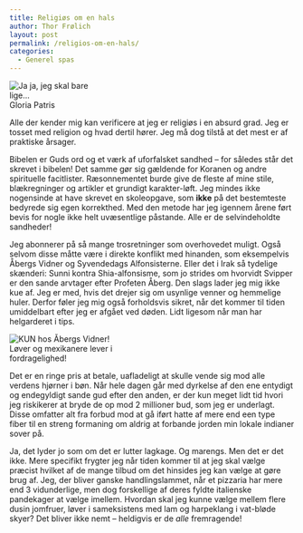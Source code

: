 ```yaml
---
title: Religiøs om en hals
author: Thor Frølich
layout: post
permalink: /religios-om-en-hals/
categories:
  - Generel spas
---
```

<div class="bitImage bitRight" style="width: 158px">
  <img src="http://www.abekat.net/images/alfons.gif" alt="Ja ja, jeg skal bare lige..." /><br /> Gloria Patris
</div>

Alle der kender mig kan verificere at jeg er religiøs i en absurd grad. Jeg er tosset med religion og hvad dertil hører. Jeg må dog tilstå at det mest er af praktiske årsager.

Bibelen er Guds ord og et værk af uforfalsket sandhed – for således står det skrevet i bibelen! Det samme gør sig gældende for Koranen og andre spirituelle facitlister. Ræsonnementet burde give de fleste af mine stile, blækregninger og artikler et grundigt karakter-løft. Jeg mindes ikke nogensinde at have skrevet en skoleopgave, som **ikke** på det bestemteste bedyrede sig egen korrekthed. Med den metode har jeg igennem årene ført bevis for nogle ikke helt uvæsentlige påstande. Alle er de selvindeholdte sandheder!

Jeg abonnerer på så mange trosretninger som overhovedet muligt. Også selvom disse måtte være i direkte konflikt med hinanden, som eksempelvis Åbergs Vidner og Syvendedags Alfonsisterne. Eller det i Irak så tydelige skænderi: Sunni kontra Shia-alfonsisme, som jo strides om hvorvidt Svipper er den sande arvtager efter Profeten Åberg. Den slags lader jeg mig ikke kue af. Jeg er med, hvis det drejer sig om usynlige venner og hemmelige huler. Derfor føler jeg mig også forholdsvis sikret, når det kommer til tiden umiddelbart efter jeg er afgået ved døden. Lidt ligesom når man har helgarderet i tips.

<div class="bitImage bitLeft" style="width: 258px">
  <img src="http://www.abekat.net/images/vidner.jpg" alt="KUN hos Åbergs Vidner!" /><br /> Løver og mexikanere lever i fordragelighed!
</div>

Det er en ringe pris at betale, uafladeligt at skulle vende sig mod alle verdens hjørner i bøn. Når hele dagen går med dyrkelse af den ene entydigt og endegyldigt sande gud efter den anden, er der kun meget lidt tid hvori jeg riskikerer at bryde de op mod 2 millioner bud, som jeg er underlagt. Disse omfatter alt fra forbud mod at gå iført hatte af mere end een type fiber til en streng formaning om aldrig at forbande jorden min lokale indianer sover på.

Ja, det lyder jo som om det er lutter lagkage. Og marengs. Men det er det ikke. Mere specifikt frygter jeg når tiden kommer til at jeg skal vælge præcist hvilket af de mange tilbud om det hinsides jeg kan vælge at gøre brug af. Jeg, der bliver ganske handlingslammet, når et pizzaria har mere end 3 vidunderlige, men dog forskellige af deres fyldte italienske pandekager at vælge imellem. Hvordan skal jeg kunne vælge mellem flere dusin jomfruer, løver i sameksistens med lam og harpeklang i vat-bløde skyer? Det bliver ikke nemt – heldigvis er de *alle* fremragende!